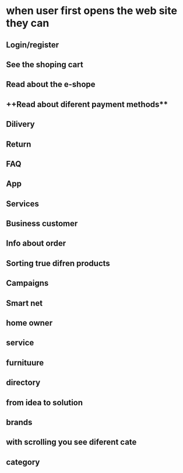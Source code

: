 #  when user first opens the web site they can 

##  **Login/register**

## **See the shoping cart**

## **Read about the e-shope**

## ++Read about diferent payment methods**

## **Dilivery**

## **Return**

## **FAQ**

## **App**

## **Services**

## **Business customer**

## **Info about order**

## **Sorting true difren products**

## **Campaigns**

## **Smart net**

## **home owner**

## **service**

## **furnituure**

## **directory**

## **from idea to solution**

## **brands**

## **with scrolling you see diferent cate**

## **category**


